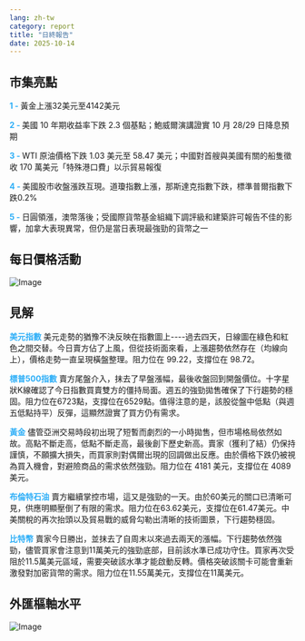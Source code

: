 ```yaml
---
lang: zh-tw
category: report
title: "日終報告"
date: 2025-10-14
---
```



<h2>市集亮點</h2>
<strong style="color: #2caef7;">1 - </strong> 黃金上漲32美元至4142美元

<strong style="color: #2caef7;">2 - </strong> 美國 10 年期收益率下跌 2.3 個基點；鮑威爾演講證實 10 月 28/29 日降息預期

<strong style="color: #2caef7;">3 - </strong> WTI 原油價格下跌 1.03 美元至 58.47 美元；中國對首艘與美國有關的船隻徵收 170 萬美元「特殊港口費」以示貿易報復

<strong style="color: #2caef7;">4 - </strong> 美國股市收盤漲跌互現。道瓊指數上漲，那斯達克指數下跌，標準普爾指數下跌0.2%

<strong style="color: #2caef7;">5 - </strong> 日圓領漲，澳幣落後；受國際貨幣基金組織下調評級和建築許可報告不佳的影響，加拿大表現異常，但仍是當日表現最強勁的貨幣之一



<h2>每日價格活動</h2>
<img src="https://markleighedu.github.io/img/Oct-2025/14-Oct-2025/price.jpg" alt="Image"/>

<h2>見解</h2>
<strong style="color: #2caef7;">美元指數</strong> 美元走勢的猶豫不決反映在指數圖上----過去四天，日線圖在綠色和紅色之間交替。今日賣方佔了上風，但從技術面來看，上漲趨勢依然存在（均線向上），價格走勢一直呈現橫盤整理。阻力位在 99.22，支撐位在 98.72。

<strong style="color: #2caef7;">標普500指數</strong> 賣方尾盤介入，抹去了早盤漲幅，最後收盤回到開盤價位。十字星狀K線確認了今日指數買賣雙方的僵持局面。週五的強勁拋售確保了下行趨勢的穩固。阻力位在6723點，支撐位在6529點。值得注意的是，該股從盤中低點（與週五低點持平）反彈，這顯然證實了買方仍有需求。

<strong style="color: #2caef7;">黃金</strong> 儘管亞洲交易時段初出現了短暫而劇烈的一小時拋售，但市場格局依然如故。高點不斷走高，低點不斷走高，最後創下歷史新高。賣家（獲利了結）仍保持謹慎，不願擴大損失，而買家則對偶爾出現的回調做出反應。由於價格下跌仍被視為買入機會，對避險商品的需求依然強勁。阻力位在 4181 美元，支撐位在 4089 美元。

<strong style="color: #2caef7;">布倫特石油</strong> 賣方繼續掌控市場，這又是強勁的一天。由於60美元的關口已清晰可見，供應明顯壓倒了有限的需求。阻力位在63.62美元，支撐位在61.47美元。中美關稅的再次抬頭以及貿易戰的威脅勾勒出清晰的技術圖景，下行趨勢穩固。

<strong style="color: #2caef7;">比特幣</strong> 賣家今日勝出，並抹去了自周末以來過去兩天的漲幅。下行趨勢依然強勁，儘管買家會注意到11萬美元的強勁底部，目前該水準已成功守住。買家再次受阻於11.5萬美元區域，需要突破該水準才能啟動反轉。價格突破該關卡可能會重新激發對加密貨幣的需求。阻力位在11.55萬美元，支撐位在11萬美元。



<h2>外匯樞軸水平</h2>
<img src="https://markleighedu.github.io/img/Oct-2025/14-Oct-2025/pivot.jpg" alt="Image"/>